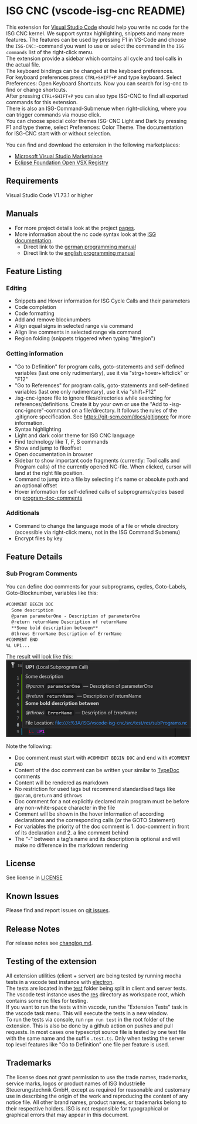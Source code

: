 # ISG CNC (vscode-isg-cnc README)

This extension for [Visual Studio Code](https://code.visualstudio.com/) should help you write nc code for the ISG CNC kernel.
We support syntax highlighting, snippets and many more features. The features can be used by pressing F1 in VS-Code and choose the `ISG-CNC:`-command you want to use or select the command in the `ISG commands` list of the right-click menu. \
The extension provide a sidebar which contains all cycle and tool calls in the actual file. \
The keyboard bindings can be changed at the keyboard preferences.\
For keyboard preferences press `CTRL+SHIFT+P` and type keyboard. Select Preferences: Open Keyboard Shortcuts.
Now you can search for isg-cnc to find or change shortcuts.\
After pressing `CTRL+SHIFT+P` you can also type ISG-CNC to find all exported commands for this extension. \
There is also an ISG-Command-Submenue when right-clicking, where you can trigger commands via mouse click. \
You can choose special color themes ISG-CNC Light and Dark by pressing F1 and type theme, select Preferences: Color Theme.
The documentation for ISG-CNC start with or without selection.

You can find and download the extension in the following marketplaces:

- [Microsoft Visual Studio Marketplace](https://marketplace.visualstudio.com/items?itemName=isg-cnc.vscode-isg-cnc)
- [Eclipse Foundation Open VSX Registry](https://open-vsx.org/extension/isg-cnc/vscode-isg-cnc)

## Requirements

Visual Studio Code V1.73.1 or higher

## Manuals

- For more project details look at the project [pages](https://isg-stuttgart.github.io/vscode-isg-cnc/).
- More information about the nc code syntax look at the [ISG documentation](https://www.isg-stuttgart.de/kernel-html5/).
  - Direct link to the [german programming manual](https://www.isg-stuttgart.de/kernel-html5/de-DE/index.html#414992651)
  - Direct link to the [english programming manual](https://www.isg-stuttgart.de/kernel-html5/en-GB/index.html#414992651)

## Feature Listing
  ### Editing
  - Snippets and Hover information for ISG Cycle Calls and their parameters
  - Code completion
  - Code formatting
  - Add and remove blocknumbers
  - Align equal signs in selected range via command
  - Align line comments in selected range via command
  - Region folding (snippets triggered when typing "#region")

  ### Getting information
  - "Go to Definition" for program calls, goto-statements and self-defined variables (last one only rudimentary), use it via "strg+hover+leftclick" or "F12"
  - "Go to References" for program calls, goto-statements and self-defined variables (last one only rudimentary), use it via "shift+F12"
  - .isg-cnc-ignore file to ignore files/directories while searching for references/definitions. Create it by your own or use the "Add to -isg-cnc-ignore"-command on a file/directory. It follows the rules of the .gitignore specification. See https://git-scm.com/docs/gitignore for more information.
  - Syntax highlighting
  - Light and dark color theme for ISG CNC language
  - Find technology like T, F, S commands
  - Show and jump to fileoffset
  - Open documentation in browser
  - Sidebar to show important code fragments (currently: Tool calls and Program calls) of the currently opened NC-file. When clicked, cursor will land at the right file position.
  - Command to jump into a file by selecting it's name or absolute path and an optional offset 
  - Hover information for self-defined calls of subprograms/cycles based on [program-doc-comments](#sub-program-comments)

  ### Additionals
  - Command to change the language mode of a file or whole directory (accessible via right-click menu, not in the ISG Command Submenu)
  - Encrypt files by key

## Feature Details
### Sub Program Comments
You can define doc comments for your subprograms, cycles, Goto-Labels, Goto-Blocknumber, variables like this:
```nc
#COMMENT BEGIN DOC 
  Some description
  @param parameterOne - Description of parameterOne
  @return returnName Description of returnName  
  **Some bold description between**
  @throws ErrorName Description of ErrorName
#COMMENT END
%L UP1...
```
The result will look like this:
![Subprogram Hover](docs\images\subProgramComment.png)

Note the following:
- Doc comment must start with `#COMMENT BEGIN DOC` and end with `#COMMENT END`
- Content of the doc comment can be written your similar to [TypeDoc](https://typedoc.org/guides/doccomments/) comments
- Content will be rendered as markdown
- No restriction for used tags but recommend standardised tags like `@param`, `@return` and `@throws`
- Doc comment for a not explicitly declared main program must be before any non-white-space character in the file
- Comment will be shown in the hover information of according declarations and the corresponding calls (or the GOTO Statement) 
- For variables the priority of the doc comment is 1. doc-comment in front of its declaration and 2. a line comment behind
- The "-" between a tag's name and its description is optional and will make no difference in the markdown rendering

## License

See license in [LICENSE](LICENSE)

## Known Issues

Please find and report issues on [git issues](https://github.com/isg-stuttgart/vscode-isg-cnc/issues).

## Release Notes

For release notes see [changlog.md](CHANGELOG.md).

## Testing of the extension
All extension utilities (client + server) are being tested by running mocha tests in
a vscode test instance with [electron](https://www.npmjs.com/package/@vscode/test-electron). \
The tests are located in the [test](src/test/suite) folder being split in client and server tests. \
The vscode test instance uses the [res](src/test/res) directory as workspace root, which contains some nc files for testing. \
If you want to run the tests within vscode, run the "Extension Tests" task in the vscode task menu. This will execute the tests in a new window.\
To run the tests via console, run `npm run test` in the root folder of the extension. 
This is also be done by a github action on pushes and pull requests.
In most cases one typescript source file is tested by one test file with the same name and the suffix `.test.ts`. Only when testing the server top level features like "Go to Definition" one file per feature is used. 


## Trademarks

The license does not grant permission to use the trade names, trademarks, service marks, logos or product names of ISG Industrielle Steuerungstechnik GmbH,
except as required for reasonable and customary use in describing the origin of the work and reproducing the content of any notice file.
All other brand names, product names, or trademarks belong to their respective holders.
ISG is not responsible for typographical or graphical errors that may appear in this document.
